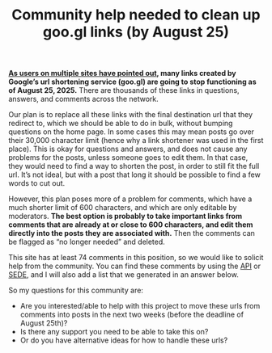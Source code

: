 ﻿---
title: "Community help needed to clean up goo.gl links (by August 25)"
se.owner.user_id: 541910
se.owner.display_name: "Sasha"
se.owner.link: "https://ru.meta.stackoverflow.com/users/541910/sasha"
se.link: "https://ru.meta.stackoverflow.com/questions/14676/community-help-needed-to-clean-up-goo-gl-links-by-august-25"
se.question_id: 14676
se.post_type: question
---
<p><strong><a href="https://meta.stackexchange.com/q/401612/1324540">As users on multiple sites have pointed out</a>, many links created by Google’s url shortening service (goo.gl) are going to stop functioning as of August 25, 2025.</strong> There are thousands of these links in questions, answers, and comments across the network.</p>
<p>Our plan is to replace all these links with the final destination url that they redirect to, which we should be able to do in bulk, without bumping questions on the home page. In some cases this may mean posts go over their 30,000 character limit (hence why a link shortener was used in the first place). This is okay for questions and answers, and does not cause any problems for the posts, unless someone goes to edit them. In that case, they would need to find a way to shorten the post, in order to still fit the full url. It’s not ideal, but with a post that long it should be possible to find a few words to cut out.</p>
<p>However, this plan poses more of a problem for comments, which have a much shorter limit of 600 characters, and which are only editable by moderators. <strong>The best option is probably to take important links from comments that are already at or close to 600 characters, and edit them directly into the posts they are associated with.</strong> Then the comments can be flagged as “no longer needed” and deleted.</p>
<p>This site has at least 74 comments in this position, so we would like to solicit help from the community. You can find these comments by using the <a href="https://api.stackexchange.com/">API</a> or <a href="https://data.stackexchange.com/" rel="nofollow noreferrer">SEDE</a>, and I will also add a list that we generated in an answer below.</p>
<p>So my questions for this community are:</p>
<ul>
<li>Are you interested/able to help with this project to move these urls from comments into posts in the next two weeks (before the deadline of August 25th)?</li>
<li>Is there any support you need to be able to take this on?</li>
<li>Or do you have alternative ideas for how to handle these urls?</li>
</ul>
